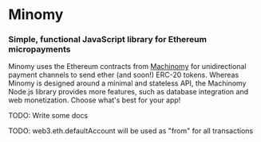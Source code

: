 # Minomy

### Simple, functional JavaScript library for Ethereum micropayments

Minomy uses the Ethereum contracts from [Machinomy](https://github.com/machinomy/machinomy) for unidirectional payment channels to send ether (and soon!) ERC-20 tokens. Whereas Minomy is designed around a minimal and stateless API, the Machinomy Node.js library provides more features, such as database integration and web monetization. Choose what's best for your app!

TODO: Write some docs

TODO: web3.eth.defaultAccount will be used as "from" for all transactions